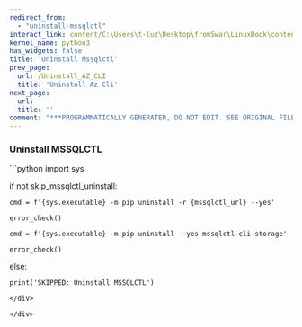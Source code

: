 ```yaml
---
redirect_from:
  - "uninstall-mssqlctl"
interact_link: content/C:\Users\t-luz\Desktop\fromSwar\LinuxBook\content\Uninstall_MSSQLCTL.ipynb
kernel_name: python3
has_widgets: false
title: 'Uninstall Mssqlctl'
prev_page:
  url: /Uninstall_AZ_CLI
  title: 'Uninstall Az Cli'
next_page:
  url: 
  title: ''
comment: "***PROGRAMMATICALLY GENERATED, DO NOT EDIT. SEE ORIGINAL FILES IN /content***"
---
```


### Uninstall MSSQLCTL

<div markdown="1" class="cell code_cell">
<div class="input_area" markdown="1">
```python
import sys



if not skip_mssqlctl_uninstall:

    cmd = f'{sys.executable} -m pip uninstall -r {mssqlctl_url} --yes'

    error_check()

    cmd = f'{sys.executable} -m pip uninstall --yes mssqlctl-cli-storage'

    error_check()

else:

    print('SKIPPED: Uninstall MSSQLCTL')
```
</div>

</div>

